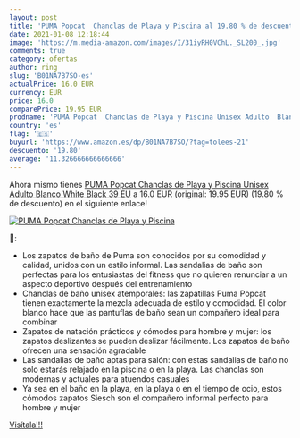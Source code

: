 ```yaml
---
layout: post
title: 'PUMA Popcat  Chanclas de Playa y Piscina al 19.80 % de descuento'
date: 2021-01-08 12:18:44
image: 'https://m.media-amazon.com/images/I/31iyRH0VChL._SL200_.jpg'
comments: true
category: ofertas
author: ring
slug: 'B01NA7B7SO-es'
actualPrice: 16.0 EUR
currency: EUR
price: 16.0
comparePrice: 19.95 EUR
prodname: 'PUMA Popcat  Chanclas de Playa y Piscina Unisex Adulto  Blanco White Black  39 EU'
country: 'es'
flag: '🇪🇸'
buyurl: 'https://www.amazon.es/dp/B01NA7B7SO/?tag=tolees-21'
descuento: '19.80'
average: '11.326666666666666'
---
```


Ahora mismo tienes [PUMA Popcat  Chanclas de Playa y Piscina Unisex Adulto  Blanco White Black  39 EU](https://www.amazon.es/dp/B01NA7B7SO/?tag=tolees-21) a 16.0 EUR (original: 19.95 EUR) (19.80 %  de descuento) en el siguiente enlace!

[![PUMA Popcat  Chanclas de Playa y Piscina](https://m.media-amazon.com/images/I/31iyRH0VChL._SL200_.jpg)](https://www.amazon.es/dp/B01NA7B7SO/?tag=tolees-21)

🔎:

- Los zapatos de baño de Puma son conocidos por su comodidad y calidad, unidos con un estilo informal. Las sandalias de baño son perfectas para los entusiastas del fitness que no quieren renunciar a un aspecto deportivo después del entrenamiento
- Chanclas de baño unisex atemporales: las zapatillas Puma Popcat tienen exactamente la mezcla adecuada de estilo y comodidad. El color blanco hace que las pantuflas de baño sean un compañero ideal para combinar
- Zapatos de natación prácticos y cómodos para hombre y mujer: los zapatos deslizantes se pueden deslizar fácilmente. Los zapatos de baño ofrecen una sensación agradable
- Las sandalias de baño aptas para salón: con estas sandalias de baño no solo estarás relajado en la piscina o en la playa. Las chanclas son modernas y actuales para atuendos casuales
- Ya sea en el baño en la playa, en la playa o en el tiempo de ocio, estos cómodos zapatos Siesch son el compañero informal perfecto para hombre y mujer

[Visítala!!!](https://www.amazon.es/dp/B01NA7B7SO/?tag=tolees-21)
